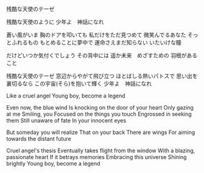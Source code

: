 残酷な天使のテーゼ

残酷な天使のように
少年よ　神話になれ

蒼い風がいま
胸のドアを叩いても
私だけをただ見つめて
微笑んでるあなた
そっとふれるもの
もとめることに夢中で
運命さえまだ知らない
いたいけな瞳

だけどいつか気付くでしょう
その背中には
遥か未来　めざすための
羽根があること

残酷な天使のテーゼ
窓辺からやがて飛び立つ
ほとばしる熱いパトスで
思い出を裏切るなら
この宇宙(そら)を抱いて輝く
少年よ　神話になれ


Like a cruel angel
Young boy, become a legend

Even now, the blue wind
Is knocking on the door of your heart
Only gazing at me
Smiling, you
Focused on the things you touch
Engrossed in seeking them
Still unaware of fate
In your innocent eyes

But someday you will realize
That on your back
There are wings
For aiming towards the distant future

Cruel angel's thesis
Eventually takes flight from the window
With a blazing, passionate heart
If it betrays memories
Embracing this universe
Shining brightly
Young boy, become a legend